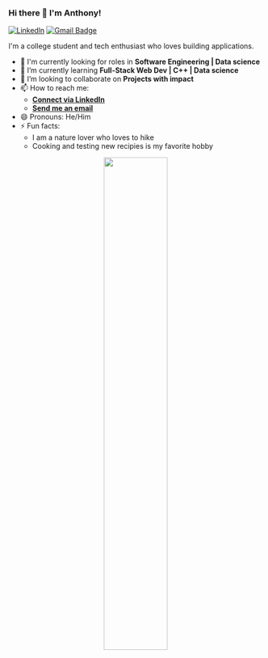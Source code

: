 ### Hi there 👋 I'm Anthony!
[![Linkedln](https://img.shields.io/badge/LinkedIn-0077B5?target=_blank&style=flat-square&logo=linkedin&logoColor=white)](https://www.linkedin.com/in/anthony-bisgood-b028a4194/)
[![Gmail Badge](https://img.shields.io/badge/-Gmail-c14438?target=_blank&style=flat-square&logo=Gmail&logoColor=white&link=abisgood30@gmail.com)](mailto:abisgood30@gmail.com)

I'm a college student and tech enthusiast who loves building applications.
<!--
**anthonybisgood/anthonybisgood** is a ✨ _special_ ✨ repository because its `README.md` (this file) appears on your GitHub profile.
-->
- 🙌 I'm currently looking for roles in **Software Engineering | Data science**
- 🌱 I’m currently learning **Full-Stack Web Dev | C++ | Data science** 
- 👯 I’m looking to collaborate on **Projects with impact**
- 📫 How to reach me: 
    - [**Connect via LinkedIn**](https://www.linkedin.com/in/anthony-bisgood-b028a4194/)
    - [**Send me an email**](mailto:abisgood30@gmail.com)
- 😄 Pronouns: He/Him
- ⚡ Fun facts: 
    - I am a nature lover who loves to hike
    - Cooking and testing new recipies is my favorite hobby
<p align="center">
<p align="center">
<!-- <img src="https://github-readme-stats.vercel.app/api?username=anthonybisgood&show_icons=true&count_private=true&theme=darcula&hide_border=true&hide=issues,contribs&bg_color=00000000"> -->
<img height="50%" width="auto" src ="https://github-readme-stats.vercel.app/api/top-langs/?username=anthonybisgood&layout=compact&hide_border=true&theme=darcula&bg_color=00000000&langs_count=4&hide=Assembly,shell">
</p>
